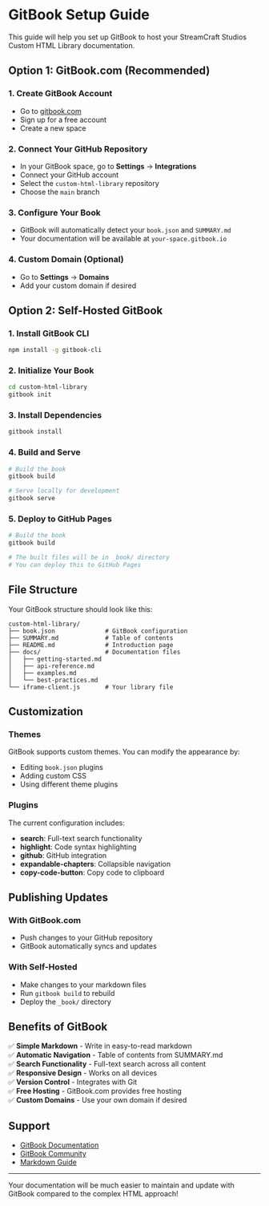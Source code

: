 # GitBook Setup Guide

This guide will help you set up GitBook to host your StreamCraft Studios Custom HTML Library documentation.

## Option 1: GitBook.com (Recommended)

### 1. Create GitBook Account
- Go to [gitbook.com](https://gitbook.com)
- Sign up for a free account
- Create a new space

### 2. Connect Your GitHub Repository
- In your GitBook space, go to **Settings** → **Integrations**
- Connect your GitHub account
- Select the `custom-html-library` repository
- Choose the `main` branch

### 3. Configure Your Book
- GitBook will automatically detect your `book.json` and `SUMMARY.md`
- Your documentation will be available at `your-space.gitbook.io`

### 4. Custom Domain (Optional)
- Go to **Settings** → **Domains**
- Add your custom domain if desired

## Option 2: Self-Hosted GitBook

### 1. Install GitBook CLI
```bash
npm install -g gitbook-cli
```

### 2. Initialize Your Book
```bash
cd custom-html-library
gitbook init
```

### 3. Install Dependencies
```bash
gitbook install
```

### 4. Build and Serve
```bash
# Build the book
gitbook build

# Serve locally for development
gitbook serve
```

### 5. Deploy to GitHub Pages
```bash
# Build the book
gitbook build

# The built files will be in _book/ directory
# You can deploy this to GitHub Pages
```

## File Structure

Your GitBook structure should look like this:

```
custom-html-library/
├── book.json              # GitBook configuration
├── SUMMARY.md             # Table of contents
├── README.md              # Introduction page
├── docs/                  # Documentation files
│   ├── getting-started.md
│   ├── api-reference.md
│   ├── examples.md
│   └── best-practices.md
└── iframe-client.js       # Your library file
```

## Customization

### Themes
GitBook supports custom themes. You can modify the appearance by:
- Editing `book.json` plugins
- Adding custom CSS
- Using different theme plugins

### Plugins
The current configuration includes:
- **search**: Full-text search functionality
- **highlight**: Code syntax highlighting
- **github**: GitHub integration
- **expandable-chapters**: Collapsible navigation
- **copy-code-button**: Copy code to clipboard

## Publishing Updates

### With GitBook.com
- Push changes to your GitHub repository
- GitBook automatically syncs and updates

### With Self-Hosted
- Make changes to your markdown files
- Run `gitbook build` to rebuild
- Deploy the `_book/` directory

## Benefits of GitBook

✅ **Simple Markdown** - Write in easy-to-read markdown  
✅ **Automatic Navigation** - Table of contents from SUMMARY.md  
✅ **Search Functionality** - Full-text search across all content  
✅ **Responsive Design** - Works on all devices  
✅ **Version Control** - Integrates with Git  
✅ **Free Hosting** - GitBook.com provides free hosting  
✅ **Custom Domains** - Use your own domain if desired  

## Support

- [GitBook Documentation](https://docs.gitbook.com/)
- [GitBook Community](https://community.gitbook.com/)
- [Markdown Guide](https://www.markdownguide.org/)

---

Your documentation will be much easier to maintain and update with GitBook compared to the complex HTML approach!
